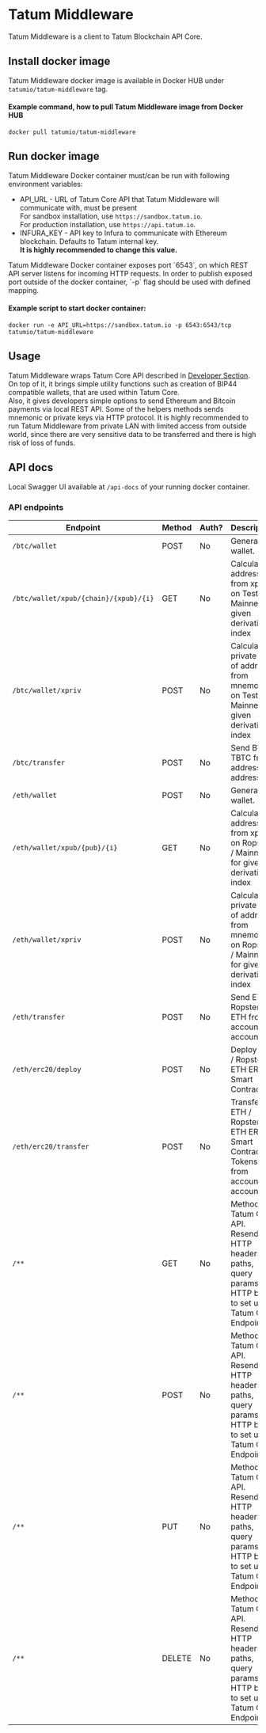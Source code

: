 # Tatum Middleware 
Tatum Middleware is a client to Tatum Blockchain API Core.

## Install docker image
Tatum Middleware docker image is available in Docker HUB under `tatumio/tatum-middleware` tag.

#### Example command, how to pull Tatum Middleware image from Docker HUB
```docker pull tatumio/tatum-middleware```

## Run docker image
Tatum Middleware Docker container must/can be run with following environment variables:
  * API_URL - URL of Tatum Core API that Tatum Middleware will communicate with, must be present<br/>
  For sandbox installation, use `https://sandbox.tatum.io`.<br/>
  For production installation, use `https://api.tatum.io`.<br/>
  * INFURA_KEY - API key to Infura to communicate with Ethereum blockchain. Defaults to Tatum internal key.<br/>
  <b>It is highly recommended to change this value.</b>
<p>
Tatum Middleware Docker container exposes port `6543`, on which REST API server listens for incoming HTTP requests.
In order to publish exposed port outside of the docker container, `-p` flag should be used with defined mapping.
</p>

#### Example script to start docker container: <br/>
```docker run -e API_URL=https://sandbox.tatum.io -p 6543:6543/tcp tatumio/tatum-middleware```

## Usage
Tatum Middleware wraps Tatum Core API described in <a target="_blank" href="https://developer.tatum.io">Developer Section</a>.<br/>
On top of it, it brings simple utility functions such as creation of BIP44 compatible wallets, that are used within Tatum Core.<br/>
Also, it gives developers simple options to send Ethereum and Bitcoin payments via local REST API.
Some of the helpers methods sends mnemonic or private keys via HTTP protocol. It is highly recommended to
run Tatum Middleware from private LAN with limited access from outside world, since there are very sensitive
data to be transferred and there is high risk of loss of funds.

## API docs
Local Swagger UI available at `/api-docs` of your running docker container.

### API endpoints
<!-- markdown-swagger -->
 Endpoint                              | Method | Auth? | Description                                                                                                          
 ------------------------------------- | ------ | ----- | ---------------------------------------------------------------------------------------------------------------------
 `/btc/wallet`                         | POST   | No    | Generate wallet.                                                                                                     
 `/btc/wallet/xpub/{chain}/{xpub}/{i}` | GET    | No    | Calculate address from xpub on Testnet / Mainnet for given derivation index                                          
 `/btc/wallet/xpriv`                   | POST   | No    | Calculate private key of address from mnemonic on Testnet / Mainnet for given derivation index                       
 `/btc/transfer`                       | POST   | No    | Send BTC / TBTC from address to address                                                                              
 `/eth/wallet`                         | POST   | No    | Generate wallet.                                                                                                     
 `/eth/wallet/xpub/{pub}/{i}`          | GET    | No    | Calculate address from xpub on Ropsten / Mainnet for given derivation index                                          
 `/eth/wallet/xpriv`                   | POST   | No    | Calculate private key of address from mnemonic on Ropsten / Mainnet for given derivation index                       
 `/eth/transfer`                       | POST   | No    | Send ETH / Ropsten ETH from account to account                                                                       
 `/eth/erc20/deploy`                   | POST   | No    | Deploy ETH / Ropsten ETH ERC20 Smart Contract                                                                        
 `/eth/erc20/transfer`                 | POST   | No    | Transfer ETH / Ropsten ETH ERC20 Smart Contract Tokens from account to account                                       
 `/**`                                 | GET    | No    | Methods of Tatum Core API. Resends all HTTP headers, paths, query params and HTTP body to set up Tatum Core Endpoint.
 `/**`                                 | POST   | No    | Methods of Tatum Core API. Resends all HTTP headers, paths, query params and HTTP body to set up Tatum Core Endpoint.
 `/**`                                 | PUT    | No    | Methods of Tatum Core API. Resends all HTTP headers, paths, query params and HTTP body to set up Tatum Core Endpoint.
 `/**`                                 | DELETE | No    | Methods of Tatum Core API. Resends all HTTP headers, paths, query params and HTTP body to set up Tatum Core Endpoint.
<!-- /markdown-swagger -->
